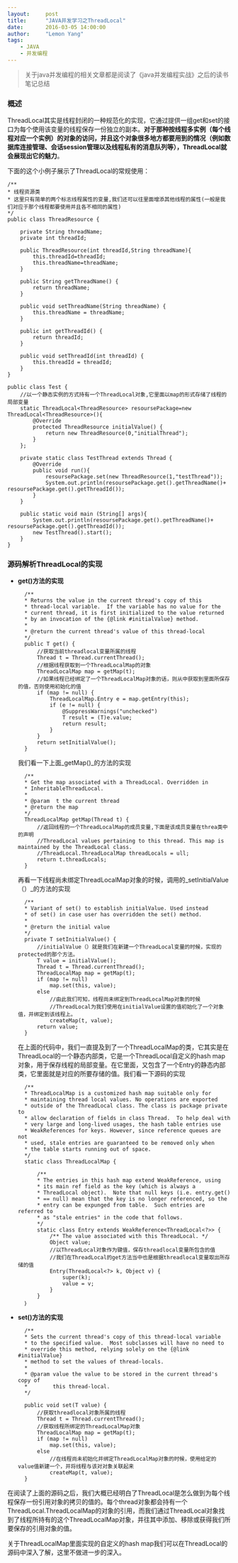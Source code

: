 ```yaml
---
layout:     post
title:      "JAVA并发学习之ThreadLocal"
date:       2016-03-05 14:00:00
author:     "Lemon Yang"
tags:
    - JAVA
    - 并发编程
---
```


>关于java并发编程的相关文章都是阅读了《java并发编程实战》之后的读书笔记总结

### 概述

ThreadLocal其实是线程封闭的一种规范化的实现，它通过提供一组get和set的接口为每个使用该变量的线程保存一份独立的副本。__对于那种按线程多实例（每个线程对应一个实例）的对象的访问，并且这个对象很多地方都要用到的情况（例如数据库连接管理、会话session管理以及线程私有的消息队列等），ThreadLocal就会展现出它的魅力__。

下面的这个小例子展示了ThreadLocal的常规使用：

	/**
 	* 线程资源类
 	* 这里只有简单的两个标志线程属性的变量,我们还可以往里面增添其他线程的属性(一般是我们对应于那个线程都要使用并且各不相同的属性)
 	*/
	public class ThreadResource {
    
    	private String threadName;
    	private int threadId;

    	public ThreadResource(int threadId,String threadName){
        	this.threadId=threadId;
        	this.threadName=threadName;
    	}

    	public String getThreadName() {
        	return threadName;
    	}

    	public void setThreadName(String threadName) {
        	this.threadName = threadName;
    	}

    	public int getThreadId() {
        	return threadId;
    	}

    	public void setThreadId(int threadId) {
        	this.threadId = threadId;
    	}
	}
	
	public class Test {
    	//以一个静态实例的方式持有一个ThreadLocal对象,它里面以map的形式存储了线程的局部变量
    	static ThreadLocal<ThreadResource> resoursePackage=new ThreadLocal<ThreadResource>(){
        	@Override
        	protected ThreadResource initialValue() {
            	return new ThreadResource(0,"initialThread");
        	}
    	};

    	private static class TestThread extends Thread {
        	@Override
        	public void run(){
           		resoursePackage.set(new ThreadResource(1,"testThread"));
            	System.out.println(resoursePackage.get().getThreadName()+ resoursePackage.get().getThreadId());
        	}
    	}

    	public static void main	(String[] args){
        	System.out.println(resoursePackage.get().getThreadName()+ resoursePackage.get().getThreadId());
        	new TestThread().start();
    	}
	}

### 源码解析ThreadLocal的实现

* __get()方法的实现__

    	/**
     	* Returns the value in the current thread's copy of this
     	* thread-local variable.  If the variable has no value for the
     	* current thread, it is first initialized to the value returned
     	* by an invocation of the {@link #initialValue} method.
     	* 
     	* @return the current thread's value of this thread-local
     	*/
    	public T get() {    	
    		//获取当前threadlocal变量所属的线程
        	Thread t = Thread.currentThread();
        	//根据线程获取到一个ThreadLocalMap的对象
        	ThreadLocalMap map = getMap(t);
        	//如果线程已经绑定了一个ThreadLocalMap对象的话，则从中获取到里面所保存的值，否则使用初始化的值
        	if (map != null) {
            	ThreadLocalMap.Entry e = map.getEntry(this);
            	if (e != null) {
                	@SuppressWarnings("unchecked")
                	T result = (T)e.value;
                	return result;
            	}
        	}
        	return setInitialValue();
    	}
    	
    我们看一下上面_getMap()_的方法的实现
    
        /**
     	* Get the map associated with a ThreadLocal. Overridden in
     	* InheritableThreadLocal.
     	*
     	* @param  t the current thread
     	* @return the map
     	*/
    	ThreadLocalMap getMap(Thread t) {
    		//返回线程的一个ThreadLocalMap的成员变量,下面是该成员变量在threa类中的声明
    		//ThreadLocal values pertaining to this thread. This map is maintained by the ThreadLocal class.
    		//ThreadLocal.ThreadLocalMap threadLocals = ull;
        	return t.threadLocals;
    	}
    	
    再看一下线程尚未绑定ThreadLocalMap对象的时候，调用的_setInitialValue（）_的方法的实现
    
        /**
     	* Variant of set() to establish initialValue. Used instead
     	* of set() in case user has overridden the set() method.
     	*
     	* @return the initial value
     	*/
    	private T setInitialValue() {
    		//initialValue（）就是我们在新建一个ThreadLocal变量的时候，实现的protected的那个方法。
        	T value = initialValue();
        	Thread t = Thread.currentThread();
        	ThreadLocalMap map = getMap(t);
        	if (map != null)
            	map.set(this, value);
        	else
        		//由此我们可知，线程尚未绑定到ThreadLocalMap对象的时候
        		//ThreadLocal为我们使用在initialValue设置的值初始化了一个对象值，并绑定到该线程上。
            	createMap(t, value);
        	return value;
    	}
	
	在上面的代码中，我们一直提及到了一个ThreadLocalMap的类，它其实是在ThreadLocal的一个静态内部类，它是一个ThreadLocal自定义的hash map对象，用于保存线程的局部变量。在它里面，又包含了一个Entry的静态内部类，它里面就是对应的所要存储的值。我们看一下源码的实现
	
	    /**
     	* ThreadLocalMap is a customized hash map suitable only for
     	* maintaining thread local values. No operations are exported
     	* outside of the ThreadLocal class. The class is package private to
     	* allow declaration of fields in class Thread.  To help deal with
     	* very large and long-lived usages, the hash table entries use
     	* WeakReferences for keys. However, since reference queues are not
     	* used, stale entries are guaranteed to be removed only when
     	* the table starts running out of space.
     	*/
    	static class ThreadLocalMap {

        	/**
         	* The entries in this hash map extend WeakReference, using
         	* its main ref field as the key (which is always a
         	* ThreadLocal object).  Note that null keys (i.e. entry.get()
         	* == null) mean that the key is no longer referenced, so the
         	* entry can be expunged from table.  Such entries are referred to
         	* as "stale entries" in the code that follows.
         	*/
        	static class Entry extends WeakReference<ThreadLocal<?>> {
            	/** The value associated with this ThreadLocal. */
            	Object value;
				//以ThreadLocal对象作为键值，保存threadlocal变量所包含的值
				//我们在ThreadLocal的get方法当中也是根据threadlocal变量取出所存储的值
            	Entry(ThreadLocal<?> k, Object v) {
                	super(k);
                	value = v;
            	}
        	}
        ｝
     
* __set()方法的实现__

		/**
     	* Sets the current thread's copy of this thread-local variable
     	* to the specified value.  Most subclasses will have no need to
     	* override this method, relying solely on the {@link #initialValue}
     	* method to set the values of thread-locals.
     	*
     	* @param value the value to be stored in the current thread's copy of
     	*        this thread-local.
     	*/
     	
    	public void set(T value) {
    		//获取threadlocal对象所属的线程
        	Thread t = Thread.currentThread();
        	//获取线程所绑定的ThreadLocalMap对象
        	ThreadLocalMap map = getMap(t);
        	if (map != null)
            	map.set(this, value);
        	else
        		//在线程尚未初始化并绑定ThreadLocalMap对象的时候，使用给定的value值新建一个，并将线程与该对对象关联起来
            	createMap(t, value);
    	}
    	
在阅读了上面的源码之后，我们大概已经明白了ThreadLocal是怎么做到为每个线程保存一份引用对象的拷贝的值的。每个thread对象都会持有一个ThreadLocal.ThreadLocalMap的对象的引用，而我们通过ThreadLocal对象找到了线程所持有的这个ThreadLocalMap对象，并往其中添加、移除或获得我们所要保存的引用对象的值。

关于ThreadLocalMap里面实现的自定义的hash map我们可以在ThreadLocal的源码中深入了解，这里不做进一步的深入。